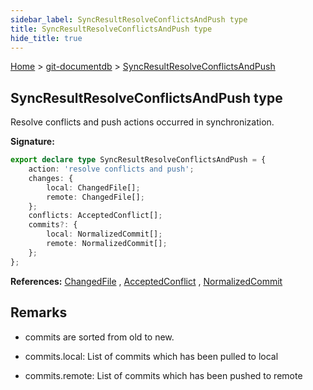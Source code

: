 ```yaml
---
sidebar_label: SyncResultResolveConflictsAndPush type
title: SyncResultResolveConflictsAndPush type
hide_title: true
---
```


[Home](./index.md) &gt; [git-documentdb](./git-documentdb.md) &gt; [SyncResultResolveConflictsAndPush](./git-documentdb.syncresultresolveconflictsandpush.md)

## SyncResultResolveConflictsAndPush type

Resolve conflicts and push actions occurred in synchronization.

<b>Signature:</b>

```typescript
export declare type SyncResultResolveConflictsAndPush = {
    action: 'resolve conflicts and push';
    changes: {
        local: ChangedFile[];
        remote: ChangedFile[];
    };
    conflicts: AcceptedConflict[];
    commits?: {
        local: NormalizedCommit[];
        remote: NormalizedCommit[];
    };
};
```
<b>References:</b> [ChangedFile](./git-documentdb.changedfile.md) , [AcceptedConflict](./git-documentdb.acceptedconflict.md) , [NormalizedCommit](./git-documentdb.normalizedcommit.md)

## Remarks

- commits are sorted from old to new.

- commits.local: List of commits which has been pulled to local

- commits.remote: List of commits which has been pushed to remote

